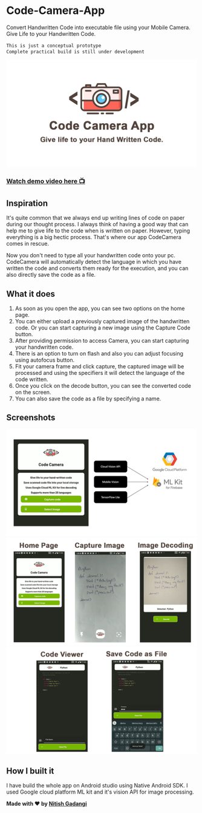 # Code-Camera-App
Convert Handwritten Code into executable file using your Mobile Camera. Give Life to your Handwritten Code.
```
This is just a conceptual prototype
Complete practical build is still under development
```

![](https://github.com/NitishGadangi/Code-Camera-App/blob/master/screenshots/banner.jpg?raw=true)

### [Watch demo video here 📺](https://www.youtube.com/watch?v=_lqCspTGMdw)

## Inspiration
It's quite common that we always end up writing lines of code on paper during our thought process. I always think of having a good way that can help me to give life to the code when is written on paper. However, typing everything is a big hectic process. That's where our app CodeCamera comes in rescue.

Now you don't need to type all your handwritten code onto your pc. CodeCamera will automatically detect the language in which you have written the code and converts them ready for the execution, and you can also directly save the code as a file.

## What it does
1. As soon as you open the app, you can see two options on the home page.
2. You can either upload a previously captured image of the handwritten code. Or you can start capturing a new image using the Capture Code button.
3. After providing permission to access Camera, you can start capturing your handwritten code.
4. There is an option to turn on flash and also you can adjust focusing using autofocus button.
5. Fit your camera frame and click capture, the captured image will be processed and using the specifiers it will detect the language of the code written.
6. Once you click on the decode button, you can see the converted code on the screen.
7. You can also save the code as a file by specifying a name.

## Screenshots

![](https://github.com/NitishGadangi/Code-Camera-App/blob/master/screenshots/banner2.jpg?raw=true)
![](https://github.com/NitishGadangi/Code-Camera-App/blob/master/screenshots/list1.jpg?raw=true)
![](https://github.com/NitishGadangi/Code-Camera-App/blob/master/screenshots/list2.jpg?raw=true)

## How I built it
I have build the whole app on Android studio using Native Android SDK. I used Google cloud platform ML kit and it's vision API for image processing.

**Made with ❤️ by [Nitish Gadangi](https://nitishgadangi.github.io/)**
